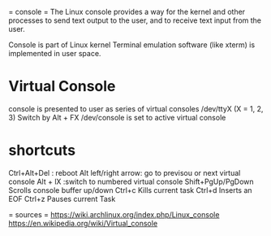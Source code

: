 = console =
The Linux console provides a way for the kernel and other processes to send text output to the user, and to receive text input from the user.

Console is part of Linux kernel
Terminal emulation software (like xterm) is implemented in user space.

# Virtual Console
console is presented to user as series of virtual consoles
/dev/ttyX (X = 1, 2, 3)
Switch by Alt + FX
/dev/console is set to active virtual console

# shortcuts
Ctrl+Alt+Del : reboot
Alt left/right arrow: go to previsou or next virtual console
Alt + lX :switch to numbered virtual console
Shift+PgUp/PgDown Scrolls console buffer up/down
Ctrl+c Kills current task
Ctrl+d Inserts an EOF
Ctrl+z Pauses current Task


= sources =
https://wiki.archlinux.org/index.php/Linux_console
https://en.wikipedia.org/wiki/Virtual_console
